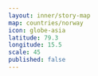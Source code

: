 ```yaml
---
layout: inner/story-map
map: countries/norway
icon: globe-asia
latitude: 79.3
longitude: 15.5
scale: 45
published: false
---
```

